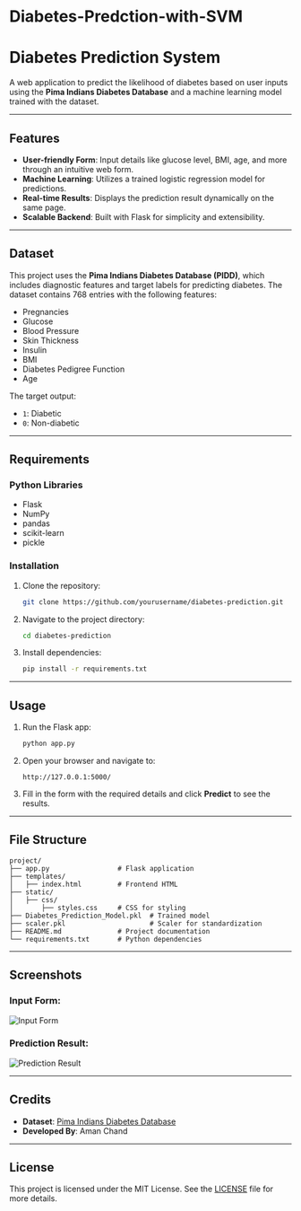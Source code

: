 # Diabetes-Predction-with-SVM


# Diabetes Prediction System

A web application to predict the likelihood of diabetes based on user inputs using the **Pima Indians Diabetes Database** and a machine learning model trained with the dataset.

---

## Features

- **User-friendly Form**: Input details like glucose level, BMI, age, and more through an intuitive web form.
- **Machine Learning**: Utilizes a trained logistic regression model for predictions.
- **Real-time Results**: Displays the prediction result dynamically on the same page.
- **Scalable Backend**: Built with Flask for simplicity and extensibility.

---

## Dataset

This project uses the **Pima Indians Diabetes Database (PIDD)**, which includes diagnostic features and target labels for predicting diabetes. The dataset contains 768 entries with the following features:
- Pregnancies
- Glucose
- Blood Pressure
- Skin Thickness
- Insulin
- BMI
- Diabetes Pedigree Function
- Age

The target output:
- `1`: Diabetic
- `0`: Non-diabetic

---

## Requirements

### Python Libraries
- Flask
- NumPy
- pandas
- scikit-learn
- pickle

### Installation
1. Clone the repository:
   ```bash
   git clone https://github.com/yourusername/diabetes-prediction.git
   ```
2. Navigate to the project directory:
   ```bash
   cd diabetes-prediction
   ```
3. Install dependencies:
   ```bash
   pip install -r requirements.txt
   ```

---

## Usage

1. Run the Flask app:
   ```bash
   python app.py
   ```
2. Open your browser and navigate to:
   ```
   http://127.0.0.1:5000/
   ```
3. Fill in the form with the required details and click **Predict** to see the results.

---

## File Structure

```
project/
├── app.py                 # Flask application
├── templates/
│   ├── index.html         # Frontend HTML
├── static/
│   ├── css/
│       ├── styles.css     # CSS for styling
├── Diabetes_Prediction_Model.pkl  # Trained model
├── scaler.pkl                     # Scaler for standardization
├── README.md              # Project documentation
└── requirements.txt       # Python dependencies
```

---

## Screenshots

### Input Form:
![Input Form](https://via.placeholder.com/800x400?text=Add+your+form+screenshot)

### Prediction Result:
![Prediction Result](https://via.placeholder.com/800x400?text=Add+your+result+screenshot)

---

## Credits

- **Dataset**: [Pima Indians Diabetes Database](https://www.kaggle.com/datasets/uciml/pima-indians-diabetes-database)
- **Developed By**: Aman Chand

---

## License

This project is licensed under the MIT License. See the [LICENSE](LICENSE) file for more details.

